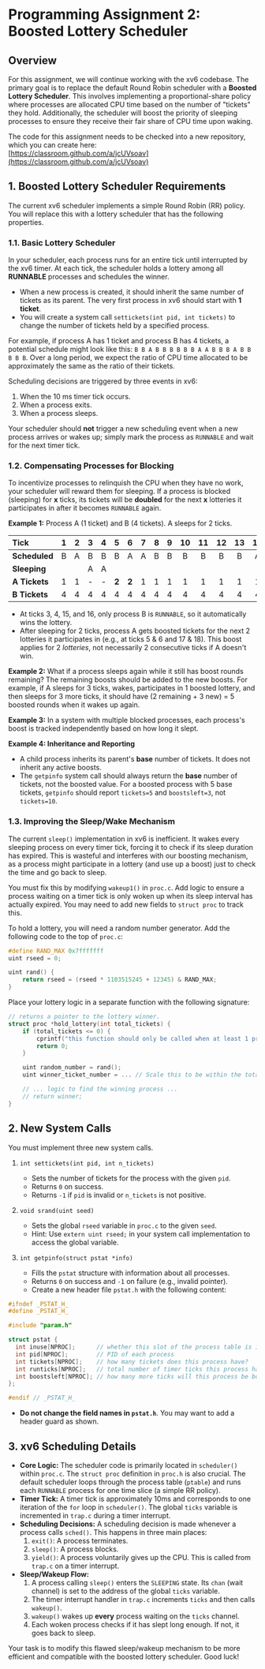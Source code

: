 # Programming Assignment 2: Boosted Lottery Scheduler

## Overview

For this assignment, we will continue working with the xv6 codebase. The primary goal is to replace the default Round Robin scheduler with a **Boosted Lottery Scheduler**. This involves implementing a proportional-share policy where processes are allocated CPU time based on the number of "tickets" they hold. Additionally, the scheduler will boost the priority of sleeping processes to ensure they receive their fair share of CPU time upon waking.

The code for this assignment needs to be checked into a new repository, which you can create here:  
[https://classroom.github.com/a/jcUVsoav](https://classroom.github.com/a/jcUVsoav)



## 1. Boosted Lottery Scheduler Requirements

The current xv6 scheduler implements a simple Round Robin (RR) policy. You will replace this with a lottery scheduler that has the following properties.

### 1.1. Basic Lottery Scheduler

In your scheduler, each process runs for an entire tick until interrupted by the xv6 timer. At each tick, the scheduler holds a lottery among all **RUNNABLE** processes and schedules the winner.

* When a new process is created, it should inherit the same number of tickets as its parent. The very first process in xv6 should start with **1 ticket**.
* You will create a system call `settickets(int pid, int tickets)` to change the number of tickets held by a specified process.

For example, if process A has 1 ticket and process B has 4 tickets, a potential schedule might look like this: `B B A B B B B B B A A B B B A B B B B B`. Over a long period, we expect the ratio of CPU time allocated to be approximately the same as the ratio of their tickets.

Scheduling decisions are triggered by three events in xv6:
1.  When the 10 ms timer tick occurs.
2.  When a process exits.
3.  When a process sleeps.

Your scheduler should **not** trigger a new scheduling event when a new process arrives or wakes up; simply mark the process as `RUNNABLE` and wait for the next timer tick.

### 1.2. Compensating Processes for Blocking

To incentivize processes to relinquish the CPU when they have no work, your scheduler will reward them for sleeping. If a process is blocked (sleeping) for **x** ticks, its tickets will be **doubled** for the next **x** lotteries it participates in after it becomes `RUNNABLE` again.

**Example 1:** Process A (1 ticket) and B (4 tickets). A sleeps for 2 ticks.

| Tick | 1 | 2 | 3 | 4 | 5 | 6 | 7 | 8 | 9 | 10 | 11 | 12 | 13 | 14 | 15 | 16 | 17 | 18 | 19 | 20 |
| :--- | :-: | :-: | :-: | :-: | :-: | :-: | :-: | :-: | :-: | :-: | :-: | :-: | :-: | :-: | :-: | :-: | :-: | :-: | :-: | :-: |
| **Scheduled** | B | A | B | B | B | A | A | B | B | B | B | B | B | A | B | B | B | B | B | B |
| **Sleeping** | | | A | A | | | | | | | | | | | A | A | | | | |
| **A Tickets** | 1 | 1 | - | - | **2** | **2** | 1 | 1 | 1 | 1 | 1 | 1 | 1 | 1 | - | - | **2** | **2** | 1 | 1 |
| **B Tickets** | 4 | 4 | 4 | 4 | 4 | 4 | 4 | 4 | 4 | 4 | 4 | 4 | 4 | 4 | 4 | 4 | 4 | 4 | 4 | 4 |

* At ticks 3, 4, 15, and 16, only process B is `RUNNABLE`, so it automatically wins the lottery.
* After sleeping for 2 ticks, process A gets boosted tickets for the next 2 lotteries it participates in (e.g., at ticks 5 & 6 and 17 & 18). This boost applies for 2 *lotteries*, not necessarily 2 consecutive ticks if A doesn't win.

**Example 2:** What if a process sleeps again while it still has boost rounds remaining? The remaining boosts should be added to the new boosts. For example, if A sleeps for 3 ticks, wakes, participates in 1 boosted lottery, and then sleeps for 3 more ticks, it should have (2 remaining + 3 new) = 5 boosted rounds when it wakes up again.

**Example 3:** In a system with multiple blocked processes, each process's boost is tracked independently based on how long it slept.

**Example 4: Inheritance and Reporting**
* A child process inherits its parent's **base** number of tickets. It does not inherit any active boosts.
* The `getpinfo` system call should always return the **base** number of tickets, not the boosted value. For a boosted process with 5 base tickets, `getpinfo` should report `tickets=5` and `boostsleft=3`, not `tickets=10`.

### 1.3. Improving the Sleep/Wake Mechanism

The current `sleep()` implementation in xv6 is inefficient. It wakes every sleeping process on every timer tick, forcing it to check if its sleep duration has expired. This is wasteful and interferes with our boosting mechanism, as a process might participate in a lottery (and use up a boost) just to check the time and go back to sleep.

You must fix this by modifying `wakeup1()` in `proc.c`. Add logic to ensure a process waiting on a timer tick is only woken up when its sleep interval has actually expired. You may need to add new fields to `struct proc` to track this.

To hold a lottery, you will need a random number generator. Add the following code to the top of `proc.c`:

```c
#define RAND_MAX 0x7fffffff
uint rseed = 0;

uint rand() {
    return rseed = (rseed * 1103515245 + 12345) & RAND_MAX;
}
````

Place your lottery logic in a separate function with the following signature:

```c
// returns a pointer to the lottery winner.
struct proc *hold_lottery(int total_tickets) {
    if (total_tickets <= 0) {
        cprintf("this function should only be called when at least 1 process is RUNNABLE");
        return 0;
    }

    uint random_number = rand();
    uint winner_ticket_number = ... // Scale this to be within the total number of tickets.

    // ... logic to find the winning process ...
    // return winner;
}
```



## 2\. New System Calls

You must implement three new system calls.

1.  `int settickets(int pid, int n_tickets)`

      * Sets the number of tickets for the process with the given `pid`.
      * Returns `0` on success.
      * Returns `-1` if `pid` is invalid or `n_tickets` is not positive.

2.  `void srand(uint seed)`

      * Sets the global `rseed` variable in `proc.c` to the given `seed`.
      * Hint: Use `extern uint rseed;` in your system call implementation to access the global variable.

3.  `int getpinfo(struct pstat *info)`

      * Fills the `pstat` structure with information about all processes.
      * Returns `0` on success and `-1` on failure (e.g., invalid pointer).
      * Create a new header file `pstat.h` with the following content:

<!-- end list -->

```c
#ifndef _PSTAT_H_
#define _PSTAT_H_

#include "param.h"

struct pstat {
  int inuse[NPROC];      // whether this slot of the process table is in use (1 or 0)
  int pid[NPROC];        // PID of each process
  int tickets[NPROC];    // how many tickets does this process have?
  int runticks[NPROC];   // total number of timer ticks this process has been scheduled
  int boostsleft[NPROC]; // how many more ticks will this process be boosted?
};

#endif // _PSTAT_H_
```

  * **Do not change the field names in `pstat.h`**. You may want to add a header guard as shown.



## 3\. xv6 Scheduling Details

  * **Core Logic:** The scheduler code is primarily located in `scheduler()` within `proc.c`. The `struct proc` definition in `proc.h` is also crucial. The default scheduler loops through the process table (`ptable`) and runs each `RUNNABLE` process for one time slice (a simple RR policy).
  * **Timer Tick:** A timer tick is approximately 10ms and corresponds to one iteration of the `for` loop in `scheduler()`. The global `ticks` variable is incremented in `trap.c` during a timer interrupt.
  * **Scheduling Decisions:** A scheduling decision is made whenever a process calls `sched()`. This happens in three main places:
    1.  `exit()`: A process terminates.
    2.  `sleep()`: A process blocks.
    3.  `yield()`: A process voluntarily gives up the CPU. This is called from `trap.c` on a timer interrupt.
  * **Sleep/Wakeup Flow:**
    1.  A process calling `sleep()` enters the `SLEEPING` state. Its `chan` (wait channel) is set to the address of the global `ticks` variable.
    2.  The timer interrupt handler in `trap.c` increments `ticks` and then calls `wakeup()`.
    3.  `wakeup()` wakes up **every** process waiting on the `ticks` channel.
    4.  Each woken process checks if it has slept long enough. If not, it goes back to sleep.

Your task is to modify this flawed sleep/wakeup mechanism to be more efficient and compatible with the boosted lottery scheduler. Good luck\!
